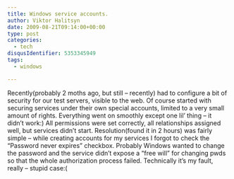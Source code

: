 ```yaml
---
title: Windows service accounts.
author: Viktor Halitsyn
date: 2009-08-21T09:14:00+00:00
type: post
categories:
  - tech
disqusIdentifier: 5353345949
tags:
  - windows

---
```

Recently(probably 2 moths ago, but still &#8211; recently) had to configure a bit of security for our test servers, visible to the web. Of course started with securing services under their own special accounts, limited to a very small amount of rights. Everything went on smoothly except one lil&#8217; thing &#8211; it didn&#8217;t work:) All permissions were set correctly, all relationships assigned well,  but services didn&#8217;t start. Resolution(found it in 2 hours) was fairly simple &#8211; while creating accounts for my services I forgot to check the &#8220;Password never expires&#8221; checkbox. Probably Windows wanted to change the password and the service didn&#8217;t expose a &#8220;free will&#8221; for changing pwds so that the whole authorization process failed. Technically it&#8217;s my fault, really &#8211; stupid case:(